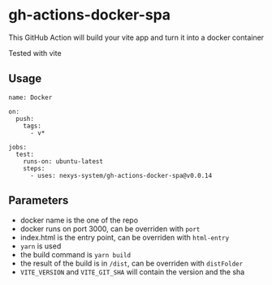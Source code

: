 # gh-actions-docker-spa

This GitHub Action will build your vite app and turn it into a docker container

Tested with vite


## Usage

```
name: Docker

on:
  push:
    tags:
      - v*

jobs:
  test:
    runs-on: ubuntu-latest
    steps:
      - uses: nexys-system/gh-actions-docker-spa@v0.0.14
```

## Parameters

* docker name is the one of the repo
* docker runs on port 3000, can be overriden with `port`
* index.html is the entry point, can be overriden with `html-entry`
* `yarn` is used
* the build command is `yarn build`
* the result of the build is in `/dist`, can be overriden with `distFolder`
* `VITE_VERSION` and `VITE_GIT_SHA` will contain the version and the sha
